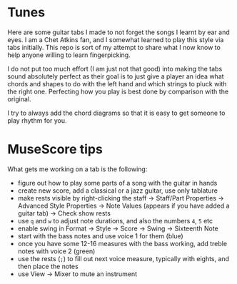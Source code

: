 # Tunes

Here are some guitar tabs I made to not forget the songs I learnt by ear and eyes.
I am a Chet Atkins fan, and I somewhat learned to play this style via tabs initially.
This repo is sort of my attempt to share what I now know to help anyone willing to learn fingerpicking.

I do not put too much effort (I am just not that good) into making the tabs sound absolutely perfect as 
their goal is to just give a player an idea what chords and shapes to do with the left hand and which strings 
to pluck with the right one. Perfecting how you play is best done by comparison with the original.

I try to always add the chord diagrams so that it is easy to get someone to play rhythm for you.

# MuseScore tips

What gets me working on a tab is the following:
- figure out how to play some parts of a song with the guitar in hands
- create new score, add a classical or a jazz guitar, use only tablature
- make rests visible by right-clicking the staff -> Staff/Part Properties -> Advanced Style Properties -> Note Values (appears if you have added a guitar tab) -> Check show rests 
- use `q` and `w` to adjust note durations, and also the numbers `4`, `5` etc
- enable swing in Format -> Style -> Score -> Swing -> Sixteenth Note
- start with the bass notes and use voice 1 for them (blue)
- once you have some 12-16 measures with the bass working, add treble notes with voice 2 (green)
- use the rests (`;`) to fill out next voice measure, typically with eights, and then place the notes
- use View -> Mixer to mute an instrument
